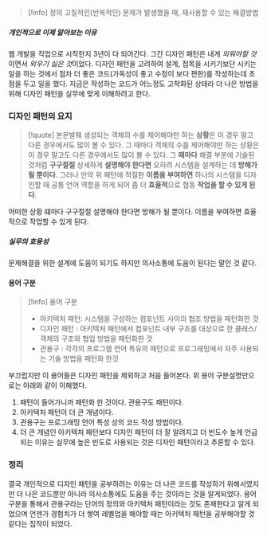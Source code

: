 >[!info] 정의
>고질적인(반복적인) 문제가 발생했을 때, 재사용할 수 있는 해결방법

##### 개인적으로 이제 알아보는 이유
 웹 개발을 직업으로 시작한지 3년이 다 되어간다. 그간 디자인 패턴은 내게 *외워야할 것*이면서 *외우기 싫은 것*이었다. 디자인 패턴을 고려하여 설계, 접목을 시키기보단 시키는 일을 하는 것에서 점차 더 좋은 코드(가독성이 좋고 수정이 보다 편한)를 작성하는데 초점을 두고 일을 했다. 지금은 작성하는 코드가 어느정도 고착화된 상태라 더 나은 방법을 위해 디자인 패턴을 실무에 맞게 이해하려고 한다.

### 디자인 패턴의 요지
> [!quote] 본문발췌
> 생성되는 객체의 수를 제어해야만 하는 **상황**은 이 경우 말고 다른 경우에서도 많이 볼 수 있다. 그 때마다 객체의 수를 제어해야만 하는 상황은 이 경우 말고도 다른 경우에서도 많이 볼 수 있다. 그 **때마다** 해결 부분에 기술된 것처럼 **구구절절** 상세하게 **설명해야 한다면** 오히려 시스템을 설계하는 데 **방해가 될 뿐이다**. 그러나 만약 위 패턴에 적절한 **이름을 부여하면** 하나의 시스템을 디자인할 때 공통 언어 역할을 하게 되어 좀 더 **효율적**으로 협동 **작업을 할 수 있게 된다**.

어떠한 상황 떄마다 구구절절 설명해야 한다면 방해가 될 뿐이다. 이름을 부여하면 효율적으로 작업할 수 있게 된다.

##### 실무의 효용성
문제해결을 위한 설계에 도움이 되기도 하지만 의사소통에 도움이 된다는 말인 것 같다. 

#### 용어 구분
>[!info] 용어 구분
>- 아키텍처 패턴: 시스템을 구성하는 컴포넌트 사이의 협조 방법을 패턴화한 것
>- 디자인 패턴 : 아키텍처 패턴에서 컴포넌트 내부 구조를 대상으로 한 클래스/객체의 구조와 협업 방법을 패턴화한 것
>- 관용구 : 각각의 프로그램 언어 특유의 패턴으로 프로그래밍에서 자주 사용되는 기술 방법을 패턴화 한것

부끄럽지만 이 용어들은 디자인 패턴을 제외하고 처음 들어본다.  위 용어 구분설명만으로는 아래와 같이 이해했다.
1. 패턴이 들어가니까 패턴화 한 것이다. 관용구도 패턴이다.
2. 아키텍처 패턴이 더 큰 개념이다.
3. 관용구는 프로그래밍 언어 특성 상의 코드 작성 방법이다.
4. 더 큰 개념인 아키텍처 패턴보다 디자인 패턴이 더 잘 알려지고 더 빈도수 높게 언급되는 이유는 실무에 높은 빈도로 사용되는 것은 디자인 패턴이라고 추론할 수 있다.

### 정리
결국 개인적으로 디자인 패턴을 공부하려는 이유는 더 나은 코드를 작성하기 위해서였지만 더 나은 코드뿐만 아니라 의사소통에도 도움을 주는 것이라는 것을 알게되었다. 용어 구분을 통해서 관용구라는 단어의 정의와 아키텍처 패턴이라는 것도 존재한다고 알게 되었으며 언젠가 경험치가 더 쌓여 레벨업을 해야할 때는 아키텍처 패턴을 공부해야할 것 같다는 짐작이 되었다.

